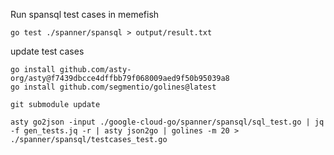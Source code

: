 Run spansql test cases in memefish

```
go test ./spanner/spansql > output/result.txt
```

update test cases
```
go install github.com/asty-org/asty@f7439dbcce4dffbb79f068009aed9f50b95039a8
go install github.com/segmentio/golines@latest

git submodule update

asty go2json -input ./google-cloud-go/spanner/spansql/sql_test.go | jq -f gen_tests.jq -r | asty json2go | golines -m 20 > ./spanner/spansql/testcases_test.go
```